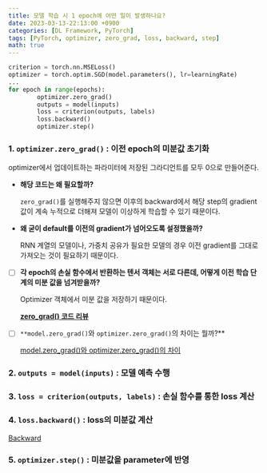 ```yaml
---
title: 모델 학습 시 1 epoch에 어떤 일이 발생하나요?
date: 2023-03-13-22:13:00 +0900
categories: [DL Framework, PyTorch]
tags: [PyTorch, optimizer, zero_grad, loss, backward, step]
math: true
---
```


```python
criterion = torch.nn.MSELoss()
optimizer = torch.optim.SGD(model.parameters(), lr=learningRate)
...
for epoch in range(epochs):
		optimizer.zero_grad()
		outputs = model(inputs)
		loss = criterion(outputs, labels) 
		loss.backward()
		optimizer.step()
```

### 1. `optimizer.zero_grad()` : 이전 epoch의 미분값 초기화

optimizer에서 업데이트하는 파라미터에 저장된 그라디언트를 모두 0으로 만들어준다.

- **해당 코드는 왜 필요할까?**
    
    `zero_grad()`를 실행해주지 않으면 이후의 backward에서 해당 step의 gradient 값이 계속 누적으로 더해져 모델이 이상하게 학습할 수 있기 때문이다.
    
- **왜 굳이 default를 이전의 gradient가 넘어오도록 설정했을까?**
    
    RNN 계열의 모델이나, 가중치 공유가 필요한 모델의 경우 이전 gradient를 그대로 가져오는 것이 필요하기 때문이다.
    
- [ ]  **각 epoch의 손실 함수에서 반환하는 텐서 객체는 서로 다른데, 어떻게 이전 학습 단계의 미분 값을 넘겨받을까?**
    
    Optimizer 객체에서 미분 값을 저장하기 때문이다.
    
    [](https://pytorch.org/docs/stable/_modules/torch/optim/optimizer.html#Optimizer.zero_grad)
    
    [**zero_grad() 코드 리뷰**](https://www.notion.so/zero_grad-4bfd4c53f19a4f669325fbad826383c0?pvs=21)
    
- [ ]  `**model.zero_grad()`와 `optimizer.zero_grad()`의 차이는 뭘까?**
    
    [model.zero_grad()와 optimizer.zero_grad()의 차이](https://otzslayer.github.io/pytorch/2022/04/17/difference-between-zero-grads.html)
    

### 2. `outputs = model(inputs)` : 모델 예측 수행

### 3. `loss = criterion(outputs, labels)` : 손실 함수를 통한 loss 계산

### 4. `loss.backward()` :  loss의 미분값 계산

[Backward](https://osmin625.github.io/posts/Backward/)

### 5. `optimizer.step()` : 미분값을 parameter에 반영